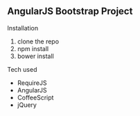 AngularJS Bootstrap Project
---------------------------

Installation

1. clone the repo
2. npm install
3. bower install

Tech used

* RequireJS
* AngularJS
* CoffeeScript
* jQuery



